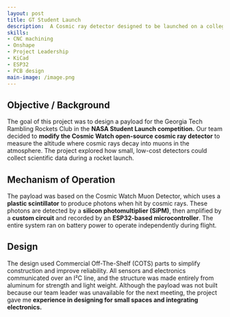 ```yaml
---
layout: post
title: GT Student Launch
description:  A Cosmic ray detector designed to be launched on a collegiate student launch rocket, using open source electronics. This was not assembled due to scheduling issues.
skills: 
- CNC machining
- Onshape
- Project Leadership
- KiCad
- ESP32
- PCB design
main-image: /image.png
---
```

## Objective / Background
The goal of this project was to design a payload for the Georgia Tech Rambling Rockets Club in the **NASA Student Launch competition.** Our team decided to **modify the Cosmic Watch open-source cosmic ray detector** to measure the altitude where cosmic rays decay into muons in the atmosphere. The project explored how small, low-cost detectors could collect scientific data during a rocket launch.
##  Mechanism of Operation
The payload was based on the Cosmic Watch Muon Detector, which uses a **plastic scintillator** to produce photons when hit by cosmic rays. These photons are detected by a **silicon photomultiplier (SiPM)**, then amplified by a **custom circuit** and recorded by an **ESP32-based microcontroller**. The entire system ran on battery power to operate independently during flight.
## Design
The design used Commercial Off-The-Shelf (COTS) parts to simplify construction and improve reliability. All sensors and electronics communicated over an I²C line, and the structure was made entirely from aluminum for strength and light weight.
Although the payload was not built because our team leader was unavailable for the next meeting, the project gave me **experience in designing for small spaces and integrating electronics.**
